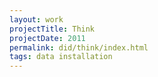 ```yaml
---
layout: work
projectTitle: Think
projectDate: 2011
permalink: did/think/index.html
tags: data installation
---
```




